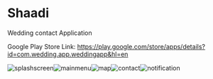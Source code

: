 # Shaadi
Wedding contact Application

Google Play Store Link: https://play.google.com/store/apps/details?id=com.wedding.app.weddingapp&hl=en

![splashscreen](https://user-images.githubusercontent.com/30682365/28909226-2b0cf360-7845-11e7-988c-c9c6dd74cb64.png)![mainmenu](https://user-images.githubusercontent.com/30682365/28909524-7576365e-7846-11e7-82ae-0646884f59a5.png)![map](https://user-images.githubusercontent.com/30682365/28909538-805bf4be-7846-11e7-9ffb-c3ce99c2edf7.png)![contact](https://user-images.githubusercontent.com/30682365/28909543-83faf976-7846-11e7-9021-037270c61122.png)![notification](https://user-images.githubusercontent.com/30682365/28909547-8672b518-7846-11e7-9d4f-507ec9237b88.png)

